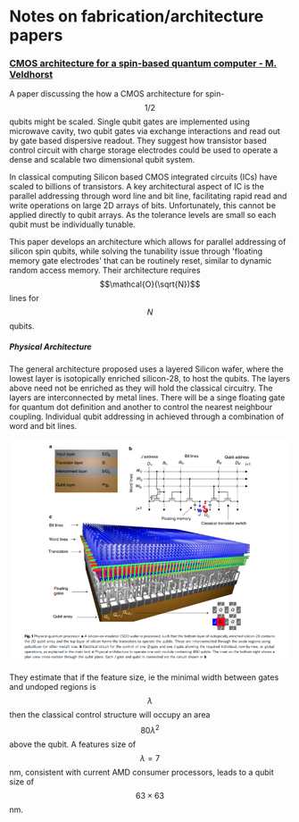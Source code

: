 # Notes on fabrication/architecture papers

 <!-- toc -->

### [CMOS architecture for a spin-based quantum computer - M. Veldhorst](https://www.nature.com/articles/s41467-017-01905-6.pdf)

A paper discussing the how a CMOS architecture for spin-$$1/2$$ qubits might be scaled.  Single qubit gates are implemented using microwave cavity, two qubit gates via exchange interactions and read out by gate based dispersive readout. They suggest how transistor based control circuit with charge storage electrodes could be used to operate a dense and scalable two dimensional qubit system. 

In classical computing Silicon based CMOS integrated circuits (ICs) have scaled to billions of transistors. A key architectural aspect of IC is the parallel addressing through word line and bit line, facilitating  rapid read and write operations on large 2D arrays of bits. Unfortunately, this cannot be applied directly to qubit arrays. As the tolerance levels are small so each qubit must be individually tunable. 

This paper develops an architecture which allows for parallel addressing of silicon spin qubits, while solving the tunability issue through 'floating memory gate electrodes' that can be routinely reset, similar to dynamic random access memory. Their architecture requires $$\mathcal{O}(\sqrt{N})$$ lines for $$N $$ qubits. 

##### Physical Architecture 

The general architecture proposed uses a layered Silicon wafer, where the lowest layer is isotopically enriched silicon-28, to host the qubits. The layers above need not be enriched as they will hold the classical circuitry. The layers are interconnected by metal lines. There will be a singe floating gate for quantum dot definition and another to control the nearest neighbour coupling.  Individual qubit addressing in achieved through a combination of word and bit lines. 

<img src="./images/scaleable.png" alt="" style="zoom:150%;" />

They estimate that if the feature size, ie the minimal width between gates and undoped regions is $$\lambda$$ then the classical control structure will occupy an area $$80 \lambda^{2}$$ above the qubit. A features size of $$\lambda = 7 $$nm, consistent with current AMD consumer processors, leads to a qubit size of $$63 \times 63$$nm. 

